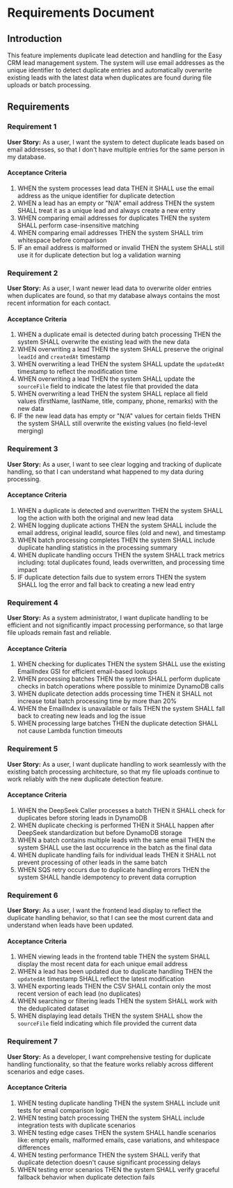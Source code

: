 # Requirements Document

## Introduction

This feature implements duplicate lead detection and handling for the Easy CRM lead management system. The system will use email addresses as the unique identifier to detect duplicate entries and automatically overwrite existing leads with the latest data when duplicates are found during file uploads or batch processing.

## Requirements

### Requirement 1

**User Story:** As a user, I want the system to detect duplicate leads based on email addresses, so that I don't have multiple entries for the same person in my database.

#### Acceptance Criteria

1. WHEN the system processes lead data THEN it SHALL use the email address as the unique identifier for duplicate detection
2. WHEN a lead has an empty or "N/A" email address THEN the system SHALL treat it as a unique lead and always create a new entry
3. WHEN comparing email addresses for duplicates THEN the system SHALL perform case-insensitive matching
4. WHEN comparing email addresses THEN the system SHALL trim whitespace before comparison
5. IF an email address is malformed or invalid THEN the system SHALL still use it for duplicate detection but log a validation warning

### Requirement 2

**User Story:** As a user, I want newer lead data to overwrite older entries when duplicates are found, so that my database always contains the most recent information for each contact.

#### Acceptance Criteria

1. WHEN a duplicate email is detected during batch processing THEN the system SHALL overwrite the existing lead with the new data
2. WHEN overwriting a lead THEN the system SHALL preserve the original `leadId` and `createdAt` timestamp
3. WHEN overwriting a lead THEN the system SHALL update the `updatedAt` timestamp to reflect the modification time
4. WHEN overwriting a lead THEN the system SHALL update the `sourceFile` field to indicate the latest file that provided the data
5. WHEN overwriting a lead THEN the system SHALL replace all field values (firstName, lastName, title, company, phone, remarks) with the new data
6. IF the new lead data has empty or "N/A" values for certain fields THEN the system SHALL still overwrite the existing values (no field-level merging)

### Requirement 3

**User Story:** As a user, I want to see clear logging and tracking of duplicate handling, so that I can understand what happened to my data during processing.

#### Acceptance Criteria

1. WHEN a duplicate is detected and overwritten THEN the system SHALL log the action with both the original and new lead data
2. WHEN logging duplicate actions THEN the system SHALL include the email address, original leadId, source files (old and new), and timestamp
3. WHEN batch processing completes THEN the system SHALL include duplicate handling statistics in the processing summary
4. WHEN duplicate handling occurs THEN the system SHALL track metrics including: total duplicates found, leads overwritten, and processing time impact
5. IF duplicate detection fails due to system errors THEN the system SHALL log the error and fall back to creating a new lead entry

### Requirement 4

**User Story:** As a system administrator, I want duplicate handling to be efficient and not significantly impact processing performance, so that large file uploads remain fast and reliable.

#### Acceptance Criteria

1. WHEN checking for duplicates THEN the system SHALL use the existing EmailIndex GSI for efficient email-based lookups
2. WHEN processing batches THEN the system SHALL perform duplicate checks in batch operations where possible to minimize DynamoDB calls
3. WHEN duplicate detection adds processing time THEN it SHALL not increase total batch processing time by more than 20%
4. WHEN the EmailIndex is unavailable or fails THEN the system SHALL fall back to creating new leads and log the issue
5. WHEN processing large batches THEN the duplicate detection SHALL not cause Lambda function timeouts

### Requirement 5

**User Story:** As a user, I want duplicate handling to work seamlessly with the existing batch processing architecture, so that my file uploads continue to work reliably with the new duplicate detection feature.

#### Acceptance Criteria

1. WHEN the DeepSeek Caller processes a batch THEN it SHALL check for duplicates before storing leads in DynamoDB
2. WHEN duplicate checking is performed THEN it SHALL happen after DeepSeek standardization but before DynamoDB storage
3. WHEN a batch contains multiple leads with the same email THEN the system SHALL use the last occurrence in the batch as the final data
4. WHEN duplicate handling fails for individual leads THEN it SHALL not prevent processing of other leads in the same batch
5. WHEN SQS retry occurs due to duplicate handling errors THEN the system SHALL handle idempotency to prevent data corruption

### Requirement 6

**User Story:** As a user, I want the frontend lead display to reflect the duplicate handling behavior, so that I can see the most current data and understand when leads have been updated.

#### Acceptance Criteria

1. WHEN viewing leads in the frontend table THEN the system SHALL display the most recent data for each unique email address
2. WHEN a lead has been updated due to duplicate handling THEN the `updatedAt` timestamp SHALL reflect the latest modification
3. WHEN exporting leads THEN the CSV SHALL contain only the most recent version of each lead (no duplicates)
4. WHEN searching or filtering leads THEN the system SHALL work with the deduplicated dataset
5. WHEN displaying lead details THEN the system SHALL show the `sourceFile` field indicating which file provided the current data

### Requirement 7

**User Story:** As a developer, I want comprehensive testing for duplicate handling functionality, so that the feature works reliably across different scenarios and edge cases.

#### Acceptance Criteria

1. WHEN testing duplicate handling THEN the system SHALL include unit tests for email comparison logic
2. WHEN testing batch processing THEN the system SHALL include integration tests with duplicate scenarios
3. WHEN testing edge cases THEN the system SHALL handle scenarios like: empty emails, malformed emails, case variations, and whitespace differences
4. WHEN testing performance THEN the system SHALL verify that duplicate detection doesn't cause significant processing delays
5. WHEN testing error scenarios THEN the system SHALL verify graceful fallback behavior when duplicate detection fails
